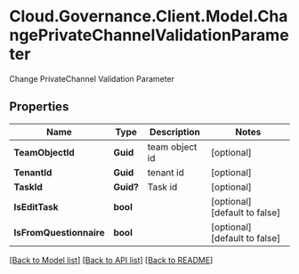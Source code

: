# Cloud.Governance.Client.Model.ChangePrivateChannelValidationParameter
Change PrivateChannel Validation Parameter
## Properties

Name | Type | Description | Notes
------------ | ------------- | ------------- | -------------
**TeamObjectId** | **Guid** | team object id | [optional] 
**TenantId** | **Guid** | tenant id | [optional] 
**TaskId** | **Guid?** | Task id | [optional] 
**IsEditTask** | **bool** |  | [optional] [default to false]
**IsFromQuestionnaire** | **bool** |  | [optional] [default to false]

[[Back to Model list]](../README.md#documentation-for-models) [[Back to API list]](../README.md#documentation-for-api-endpoints) [[Back to README]](../README.md)

